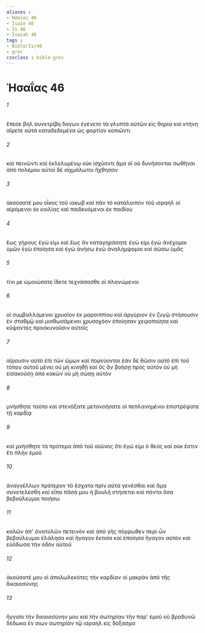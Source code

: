 ```yaml
---
aliases : 
- Ἠσαΐας 46
- Isaïe 46
- Is 46
- Isaiah 46
tags : 
- Bible/Is/46
- grec
cssclass : bible-grec
---
```


# Ἠσαΐας 46

###### 1
ἔπεσε βηλ συνετρίβη δαγων ἐγένετο τὰ γλυπτὰ αὐτῶν εἰς θηρία καὶ κτήνη αἴρετε αὐτὰ καταδεδεμένα ὡς φορτίον κοπιῶντι
###### 2
καὶ πεινῶντι καὶ ἐκλελυμένῳ οὐκ ἰσχύοντι ἅμα οἳ οὐ δυνήσονται σωθῆναι ἀπὸ πολέμου αὐτοὶ δὲ αἰχμάλωτοι ἤχθησαν
###### 3
ἀκούσατέ μου οἶκος τοῦ ιακωβ καὶ πᾶν τὸ κατάλοιπον τοῦ ισραηλ οἱ αἰρόμενοι ἐκ κοιλίας καὶ παιδευόμενοι ἐκ παιδίου
###### 4
ἕως γήρους ἐγώ εἰμι καὶ ἕως ἂν καταγηράσητε ἐγώ εἰμι ἐγὼ ἀνέχομαι ὑμῶν ἐγὼ ἐποίησα καὶ ἐγὼ ἀνήσω ἐγὼ ἀναλήμψομαι καὶ σώσω ὑμᾶς
###### 5
τίνι με ὡμοιώσατε ἴδετε τεχνάσασθε οἱ πλανώμενοι
###### 6
οἱ συμβαλλόμενοι χρυσίον ἐκ μαρσιππίου καὶ ἀργύριον ἐν ζυγῷ στήσουσιν ἐν σταθμῷ καὶ μισθωσάμενοι χρυσοχόον ἐποίησαν χειροποίητα καὶ κύψαντες προσκυνοῦσιν αὐτοῖς
###### 7
αἴρουσιν αὐτὸ ἐπὶ τῶν ὤμων καὶ πορεύονται ἐὰν δὲ θῶσιν αὐτό ἐπὶ τοῦ τόπου αὐτοῦ μένει οὐ μὴ κινηθῇ καὶ ὃς ἂν βοήσῃ πρὸς αὐτόν οὐ μὴ εἰσακούσῃ ἀπὸ κακῶν οὐ μὴ σώσῃ αὐτόν
###### 8
μνήσθητε ταῦτα καὶ στενάξατε μετανοήσατε οἱ πεπλανημένοι ἐπιστρέψατε τῇ καρδίᾳ
###### 9
καὶ μνήσθητε τὰ πρότερα ἀπὸ τοῦ αἰῶνος ὅτι ἐγώ εἰμι ὁ θεός καὶ οὐκ ἔστιν ἔτι πλὴν ἐμοῦ
###### 10
ἀναγγέλλων πρότερον τὰ ἔσχατα πρὶν αὐτὰ γενέσθαι καὶ ἅμα συνετελέσθη καὶ εἶπα πᾶσά μου ἡ βουλὴ στήσεται καὶ πάντα ὅσα βεβούλευμαι ποιήσω
###### 11
καλῶν ἀπ' ἀνατολῶν πετεινὸν καὶ ἀπὸ γῆς πόρρωθεν περὶ ὧν βεβούλευμαι ἐλάλησα καὶ ἤγαγον ἔκτισα καὶ ἐποίησα ἤγαγον αὐτὸν καὶ εὐόδωσα τὴν ὁδὸν αὐτοῦ
###### 12
ἀκούσατέ μου οἱ ἀπολωλεκότες τὴν καρδίαν οἱ μακρὰν ἀπὸ τῆς δικαιοσύνης
###### 13
ἤγγισα τὴν δικαιοσύνην μου καὶ τὴν σωτηρίαν τὴν παρ' ἐμοῦ οὐ βραδυνῶ δέδωκα ἐν σιων σωτηρίαν τῷ ισραηλ εἰς δόξασμα
